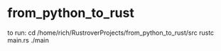 # from_python_to_rust

to run:
cd /home/rich/RustroverProjects/from_python_to_rust/src
rustc main.rs
./main 
